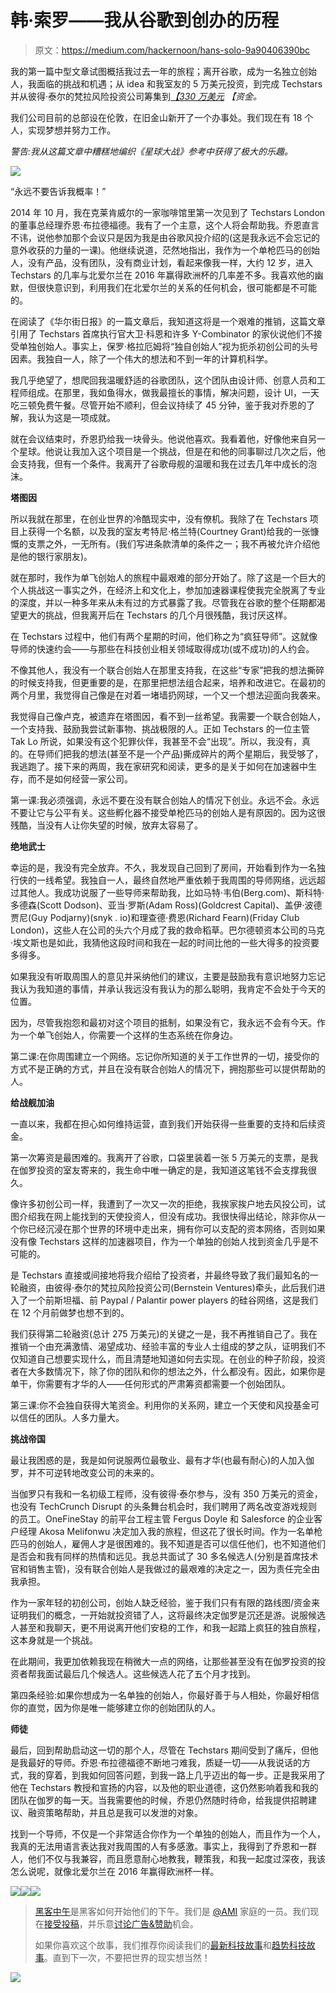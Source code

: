 # 韩·索罗——我从谷歌到创办的历程

> 原文：<https://medium.com/hackernoon/hans-solo-9a90406390bc>

我的第一篇中型文章试图概括我过去一年的旅程；离开谷歌，成为一名独立创始人，我面临的挑战和机遇；从 idea 和我室友的 5 万美元投资，到完成 Techstars 并从彼得·泰尔的梵拉风险投资公司筹集到[*【330 万美元*](http://techcrunch.com/2015/12/07/lystable-startup-battlefield/) *【资金。*

我们公司目前的总部设在伦敦，在旧金山新开了一个办事处。我们现在有 18 个人，实现梦想并努力工作。

*警告:我从这篇文章中糟糕地编织《星球大战》参考中获得了极大的乐趣。*

![](img/733f523b2aa3c354477463887a7dc145.png)

“永远不要告诉我概率！”

2014 年 10 月，我在克莱肯威尔的一家咖啡馆里第一次见到了 Techstars London 的董事总经理乔恩·布拉德福德。我有了一个主意，这个人将会帮助我。乔恩直言不讳，说他参加那个会议只是因为我是由谷歌风投介绍的(这是我永远不会忘记的意外收获的力量的一课)。他继续说道，茫然地指出，我作为一个单枪匹马的创始人，没有产品，没有团队，没有商业计划，看起来像我一样，大约 12 岁，进入 Techstars 的几率与北爱尔兰在 2016 年赢得欧洲杯的几率差不多。我喜欢他的幽默，但很快意识到，利用我们在北爱尔兰的关系的任何机会，很可能都是不可能的。

在阅读了《华尔街日报》的一篇文章后，我知道这将是一个艰难的推销，这篇文章引用了 Techstars 首席执行官大卫·科恩和许多 Y-Combinator 的家伙说他们不接受单独创始人。事实上，保罗·格拉厄姆将“独自创始人”视为扼杀初创公司的头号因素。我独自一人，除了一个伟大的想法和不到一年的计算机科学。

我几乎绝望了，想爬回我温暖舒适的谷歌团队，这个团队由设计师、创意人员和工程师组成。在那里，我如鱼得水，做我最擅长的事情，解决问题，设计 UI，一天吃三顿免费午餐。尽管开始不顺利，但会议持续了 45 分钟，鉴于我对乔恩的了解，我认为这是一项成就。

就在会议结束时，乔恩扔给我一块骨头。他说他喜欢。我看着他，好像他来自另一个星球。他说让我加入这个项目是一个挑战，但是在和他的同事聊过几次之后，他会支持我，但有一个条件。我离开了谷歌母舰的温暖和我在过去几年中成长的泡沫。

**塔图因**

所以我就在那里，在创业世界的冷酷现实中，没有僚机。我除了在 Techstars 项目上获得一个名额，以及我的室友考特尼·格兰特(Courtney Grant)给我的一张慷慨的支票之外，一无所有。(我们写进条款清单的条件之一；我不再被允许介绍他是他的银行家朋友)。

就在那时，我作为单飞创始人的旅程中最艰难的部分开始了。除了这是一个巨大的个人挑战这一事实之外，在经济上和文化上，参加加速器课程使我完全脱离了专业的深度，并以一种多年来从未有过的方式暴露了我。尽管我在谷歌的整个任期都渴望更大的挑战，但我离开后在 Techstars 的几个月很残酷，我讨厌这样。

在 Techstars 过程中，他们有两个星期的时间，他们称之为“疯狂导师”。这就像导师的快速约会——与那些在科技创业相关领域取得成功(或不成功)的人约会。

不像其他人，我没有一个联合创始人在那里支持我，在这些“专家”把我的想法撕碎的时候支持我，但更重要的是，在那里把想法组合起来，培养和改进它。在最初的两个月里，我觉得自己像是在对着一堵墙扔网球，一个又一个想法迎面向我袭来。

我觉得自己像卢克，被遗弃在塔图因，看不到一丝希望。我需要一个联合创始人，一个支持我、鼓励我尝试新事物、挑战极限的人。正如 Techstars 的一位主管 Tak Lo 所说，如果没有这个犯罪伙伴，我甚至不会“出现”。所以，我没有，真的。在导师们把我的想法(甚至不是一个产品)撕成碎片的两个星期后，我受够了，我逃跑了。接下来的两周，我在家研究和阅读，更多的是关于如何在加速器中生存，而不是如何经营一家公司。

第一课:我必须强调，永远不要在没有联合创始人的情况下创业。永远不会。永远不要让它与公平有关。这些孵化器不接受单枪匹马的创始人是有原因的。因为这很残酷，当没有人让你失望的时候，放弃太容易了。

**绝地武士**

幸运的是，我没有完全放弃。不久，我发现自己回到了房间，开始看到作为一名独行侠的一线希望。我独自一人，最终自然地严重依赖于我周围的导师网络，远远超过其他人。我成功说服了一些导师来帮助我，比如马特·韦伯(Berg.com)、斯科特·多德森(Scott Dodson)、亚当·罗斯(Adam Ross)(Goldcrest Capital)、盖伊·波德贾尼(Guy Podjarny)(snyk . io)和理查德·费恩(Richard Fearn)(Friday Club London)，这些人在公司的头六个月成了我的救命稻草。巴尔德顿资本公司的马克·埃文斯也是如此，我猜他这段时间和我在一起的时间比他的一些大得多的投资要多得多。

如果我没有听取周围人的意见并采纳他们的建议，主要是鼓励我有意识地努力忘记我认为我知道的事情，并承认我远没有我认为的那么聪明，我肯定不会处于今天的位置。

因为，尽管我抱怨和最初对这个项目的抵制，如果没有它，我永远不会有今天。作为一个单飞创始人，你需要一个这样的生态系统在你身边。

第二课:在你周围建立一个网络。忘记你所知道的关于工作世界的一切，接受你的方式不是正确的方式，并且在没有联合创始人的情况下，拥抱那些可以提供帮助的人。

**给战舰加油**

一直以来，我都在担心如何维持运营，直到我们开始获得一些重要的支持和后续资金。

第一次筹资是最困难的。我离开了谷歌，口袋里装着一张 5 万美元的支票，是我在伽罗投资的室友寄来的，我生命中唯一确定的是，我知道这笔钱不会支撑我很久。

像许多初创公司一样，我遭到了一次又一次的拒绝，我挨家挨户地去风投公司，试图介绍我在网上能找到的天使投资人，但没有成功。我很快得出结论，除非你从一个你已经沉浸在那个世界的环境中走出来，拥有你可以支配的资本网络，否则如果没有像 Techstars 这样的加速器项目，作为一个单独的创始人找到资金几乎是不可能的。

是 Techstars 直接或间接地将我介绍给了投资者，并最终导致了我们最知名的一轮融资，由彼得·泰尔的梵拉风险投资公司(Bernstein Ventures)牵头，此后我们进入了一个前斯坦福、前 Paypal / Palantir power players 的硅谷网络，这是我们在 12 个月前做梦也想不到的。

我们获得第二轮融资(总计 275 万美元)的关键之一是，我不再推销自己了。我在推销一个由充满激情、渴望成功、经验丰富的专业人士组成的梦之队，证明我们不仅知道自己想要实现什么，而且清楚地知道如何去实现。在创业的种子阶段，投资者在大多数情况下，除了你的团队和你的想法之外，什么都没有。因此，如果你是单干，你需要有才华的人——任何形式的严肃筹资都需要一个创始团队。

第三课:你不会独自获得大笔资金。利用你的关系网，建立一个天使和风投基金可以信任的团队。人多力量大。

**挑战帝国**

最让我困惑的是，我是如何说服两位最敬业、最有才华(也最有耐心)的人加入伽罗，并不可逆转地改变公司的未来的。

当伽罗只有我和一名初级工程师，没有彼得·泰尔参与，没有 350 万美元的资金，也没有 TechCrunch Disrupt 的头条舞台机会时，我们聘用了两名改变游戏规则的员工。OneFineStay 的前平台工程主管 Fergus Doyle 和 Salesforce 的企业客户经理 Akosa Melifonwu 决定加入我的旅程，但这花了很长时间。作为一名单枪匹马的创始人，雇佣人才是很困难的。我不知道是否可以信任他们，也不知道他们是否会和我有同样的热情和远见。我总共面试了 30 多名候选人(分别是首席技术官和销售主管)，没有联合创始人是我做过的最艰难的决定之一，因为责任完全由我承担。

作为一家年轻的初创公司，创始人缺乏经验，鉴于我们只有有限的路线图/资金来证明我们的概念，一开始就投资错了人，这将最终决定伽罗是沉还是游。说服候选人甚至和我聊天，更不用说离开他们安稳的工作，和我一起踏上疯狂的独自旅程，这本身就是一个挑战。

在此期间，我更加依赖我现在稍微大一点的网络，让那些甚至没有在伽罗投资的投资者帮我面试最后几个候选人。这些候选人花了五个月才找到。

第四条经验:如果你想成为一名单独的创始人，你最好善于与人相处，你最好相信你的直觉，因为你是唯一能够建立你的创始团队的人。

**师徒**

最后，回到帮助启动这一切的那个人，尽管在 Techstars 期间受到了痛斥，但他是我最好的导师。乔恩·布拉德福德不断地刁难我，质疑一切——从我说话的方式，我的穿着，到我如何回答问题，到我一路上几乎迈出的每一步。正是我采用了他在 Techstars 教授和宣扬的内容，以及他的职业道德，这仍然影响着我和我的团队在伽罗的每一天。当我需要他的时候，乔恩仍然随时待命，给我提供招聘建议、融资策略帮助，并且总是我可以发泄的对象。

找到一个导师，不仅是一个非常适合你作为一个单独的创始人，而且作为一个人，我真的无法用语言表达我对我周围的人有多感激。事实上，我得到了乔恩和一群人，他们不仅与我兼容，而且愿意耐心地教我，鞭策我，和我一起度过深夜，我该怎么说呢，就像北爱尔兰在 2016 年赢得欧洲杯一样。

[![](img/50ef4044ecd4e250b5d50f368b775d38.png)](http://bit.ly/HackernoonFB)[![](img/979d9a46439d5aebbdcdca574e21dc81.png)](https://goo.gl/k7XYbx)[![](img/2930ba6bd2c12218fdbbf7e02c8746ff.png)](https://goo.gl/4ofytp)

> [黑客中午](http://bit.ly/Hackernoon)是黑客如何开始他们的下午。我们是 [@AMI](http://bit.ly/atAMIatAMI) 家庭的一员。我们现在[接受投稿](http://bit.ly/hackernoonsubmission)，并乐意[讨论广告&赞助](mailto:partners@amipublications.com)机会。
> 
> 如果你喜欢这个故事，我们推荐你阅读我们的[最新科技故事](http://bit.ly/hackernoonlatestt)和[趋势科技故事](https://hackernoon.com/trending)。直到下一次，不要把世界的现实想当然！

[![](img/be0ca55ba73a573dce11effb2ee80d56.png)](https://goo.gl/Ahtev1)